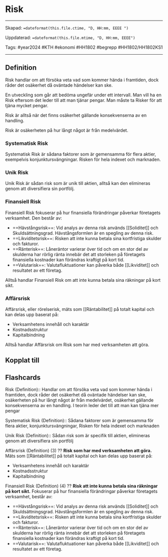 # Risk

---

Skapad: `=dateformat(this.file.ctime, "D, HH:mm, EEEE ")`

Uppdaterad: `=dateformat(this.file.mtime, "D, HH:mm, EEEE")`

Tags: #year2024 #KTH #ekonomi #HH1802 #begrepp #HH1802/HH1802KS1

---

## Definition

Risk handlar om att försöka veta vad som kommer hända i framtiden, dock råder det osäkerhet då oväntade händelser kan ske.

En utveckling som går att bedöma ungefär under ett intervall. Man vill ha en Risk eftersom det leder till att man tjänar pengar. Man måste ta Risker för att tjäna mycket pengar.

Risk är alltså när det finns osäkerhet gällande konsekvenserna av en handling.

Risk är osäkerheten på hur långt något är från medelvärdet.

### Systematisk Risk

Systematisk Risk är sådana faktorer som är gemensamma för flera aktier, exempelvis konjunktursvängningar. Risken för hela indexet och marknaden.

### Unik Risk

Unik Risk är sådan risk som är unik till aktien, alltså kan den elimineras genom att diversifiera sin portfölj.

### Finansiell Risk

Finansiell Risk fokuserar på hur finansiella förändringar påverkar företagets verksamhet. Den består av:

- ==Hävstångsrisk==: Vid analys av denna risk används [[Soliditet]] och Skuldsättningsgrad. Hävstångsformlen är en spegling av denna risk.
- ==Likviditetsrisk==: Risken att inte kunna betala sina kortfristiga skulder och fakturor.
- ==Ränterisk==: Låneräntor varierar över tid och om en stor del av skulderna har rörlig ränta innebär det att storleken på företagets finansiella kostnader kan förändras kraftigt på kort tid.
- ==Valutarisk==: Valutafluktuationer kan påverka både [[Likviditet]] och resultatet av ett företag.

Alltså handlar Finansiell Risk om att inte kunna betala sina räkningar på kort sikt.

### Affärsrisk

Affärsrisk, eller rörelserisk, mäts som [[Räntabilitet]] på totalt kapital och kan delas upp baserat på:

- Verksamhetens innehåll och karaktär
- Kostnadsstruktur
- Kapitalbindning

Alltså handlar Affärsrisk om Risk som har med verksamheten att göra.

## Kopplat till

## Flashcards

Risk (Definition):: Handlar om att försöka veta vad som kommer hända i framtiden, dock råder det osäkerhet då oväntade händelser kan ske, osäkerheten på hur långt något är från medelvärdet, osäkerhet gällande konsekvenserna av en handling. I teorin leder det till att man kan tjäna mer pengar
<!--SR:!2024-04-05,13,272!2024-04-08,15,292-->

Systematisk Risk (Definition):: Sådana faktorer som är gemensamma för flera aktier, konjunktursvängningar, Risken för hela indexet och marknaden
<!--SR:!2024-04-08,15,293!2024-04-03,11,272-->

Unik Risk (Definition):: Sådan risk som är specifik till aktien, elimineras genom att diversifiera sin portfölj
<!--SR:!2024-04-10,17,293!2024-04-06,12,272-->

Affärsrisk (Definition) (3)
??
**Risk som har med verksamheten att göra.** Mäts som [[Räntabilitet]] på totalt kapital och kan delas upp baserat på:
- Verksamhetens innehåll och karaktär
- Kostnadsstruktur
- Kapitalbindning
<!--SR:!2024-03-28,8,250!2024-03-30,7,250-->

Finansiell Risk (Definition) (4)
??
**Risk att inte kunna betala sina räkningar på kort sikt.** Fokuserar på hur finansiella förändringar påverkar företagets verksamhet, består av:
- ==Hävstångsrisk==: Vid analys av denna risk används [[Soliditet]] och Skuldsättningsgrad. Hävstångsformlen är en spegling av denna risk.
- ==Likviditetsrisk==: Risken att inte kunna betala sina kortfristiga skulder och fakturor.
- ==Ränterisk==: Låneräntor varierar över tid och om en stor del av skulderna har rörlig ränta innebär det att storleken på företagets finansiella kostnader kan förändras kraftigt på kort tid.
- ==Valutarisk==: Valutafluktuationer kan påverka både [[Likviditet]] och resultatet av ett företag.
<!--SR:!2024-03-30,6,270!2024-03-31,11,270-->
